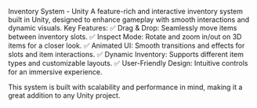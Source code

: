 Inventory System - Unity
A feature-rich and interactive inventory system built in Unity, designed to enhance gameplay with smooth interactions and dynamic visuals.
Key Features:
✅ Drag & Drop: Seamlessly move items between inventory slots.
✅ Inspect Mode: Rotate and zoom in/out on 3D items for a closer look.
✅ Animated UI: Smooth transitions and effects for slots and item interactions.
✅ Dynamic Inventory: Supports different item types and customizable layouts.
✅ User-Friendly Design: Intuitive controls for an immersive experience.

This system is built with scalability and performance in mind, making it a great addition to any Unity project. 
